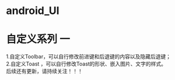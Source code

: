 # android_UI
<h1>自定义系列 一</h1>
1.自定义Toolbar，可以自行修改前进键和后退键的内容以及隐藏后退键；</br>
2.自定义Toast ，可以自行修改Toast的形状、嵌入图片、文字的样式。</br>
后续还有更新，请持续关注！！！
